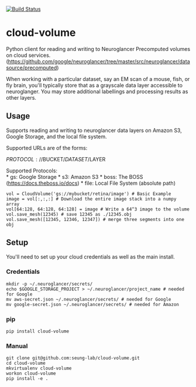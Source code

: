 [![Build Status](https://travis-ci.org/seung-lab/cloud-volume.svg?branch=master)](https://travis-ci.org/seung-lab/cloud-volume)

# cloud-volume

Python client for reading and writing to Neuroglancer Precomputed volumes on cloud services. (https://github.com/google/neuroglancer/tree/master/src/neuroglancer/datasource/precomputed)

When working with a particular dataset, say an EM scan of a mouse, fish, or fly brain, you'll typically store that as a grayscale data layer accessible to neuroglanger. You may store additional labellings and processing results as other layers.


## Usage

Supports reading and writing to neuroglancer data layers on Amazon S3, Google Storage, and the local file system.

Supported URLs are of the forms:

$PROTOCOL://$BUCKET/$DATASET/$LAYER  

Supported Protocols:  
	* gs:   Google Storage
	* s3:   Amazon S3
	* boss: The BOSS (https://docs.theboss.io/docs)
	* file: Local File System (absolute path)


```
vol = CloudVolume('gs://mybucket/retina/image') # Basic Example
image = vol[:,:,:] # Download the entire image stack into a numpy array
vol[64:128, 64:128, 64:128] = image # Write a 64^3 image to the volume
vol.save_mesh(12345) # save 12345 as ./12345.obj
vol.save_mesh([12345, 12346, 12347]) # merge three segments into one obj
```

## Setup

You'll need to set up your cloud credentials as well as the main install.

### Credentials

```
mkdir -p ~/.neuroglancer/secrets/
echo $GOOGLE_STORAGE_PROJECT > ~/.neuroglancer/project_name # needed for Google
mv aws-secret.json ~/.neuroglancer/secrets/ # needed for Google
mv google-secret.json ~/.neuroglancer/secrets/ # needed for Amazon
```

### pip

```
pip install cloud-volume
```

### Manual
```
git clone git@github.com:seung-lab/cloud-volume.git
cd cloud-volume
mkvirtualenv cloud-volume
workon cloud-volume
pip install -e .
```





